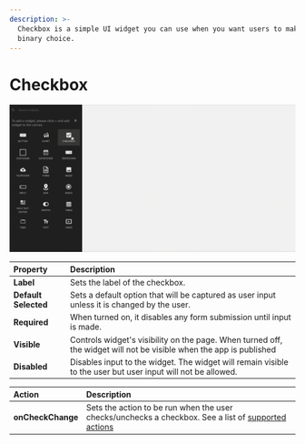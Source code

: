 ```yaml
---
description: >-
  Checkbox is a simple UI widget you can use when you want users to make a
  binary choice.
---
```


# Checkbox

![Click to expand](../.gitbook/assets/checkbox.gif)

| Property | Description |
| :--- | :--- |
| **Label** | Sets the label of the checkbox. |
| **Default Selected** | Sets a default option that will be captured as user input unless it is changed by the user. |
| **Required** | When turned on, it disables any form submission until input is made.  |
| **Visible** | Controls widget's visibility on the page. When turned off, the widget will not be visible when the app is published  |
| **Disabled** | Disables input to the widget. The widget will remain visible to the user but user input will not be allowed.  |

| Action | Description |
| :--- | :--- |
| **onCheckChange** | Sets the action to be run when the user checks/unchecks a checkbox. See a list of [supported actions](../core-concepts/connecting-ui-and-logic/internal-functions.md) |

